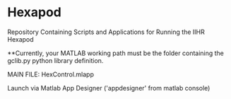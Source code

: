 # Hexapod
Repository Containing Scripts and Applications for Running the IIHR Hexapod

**Currently, your MATLAB working path must be the folder containing the gclib.py python library definition. 

MAIN FILE: HexControl.mlapp

Launch via Matlab App Designer ('appdesigner' from matlab console)

